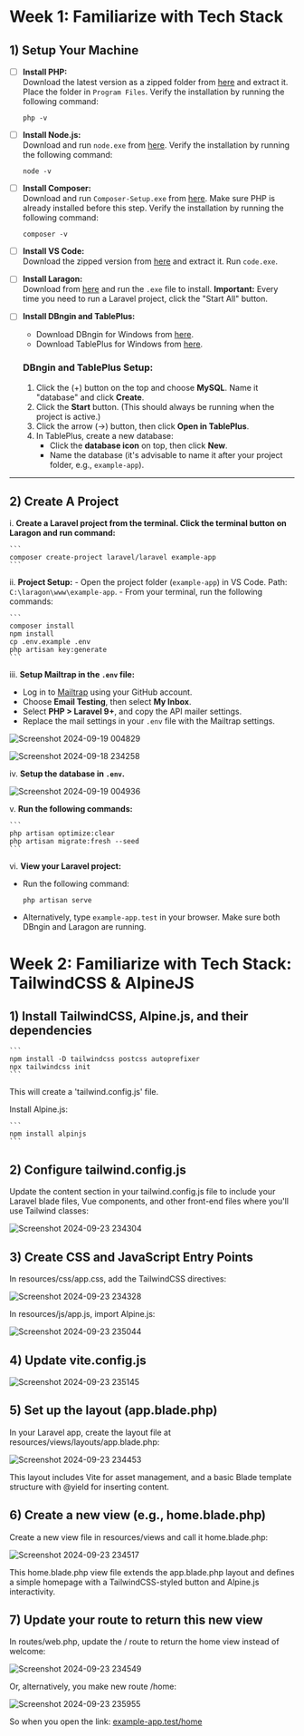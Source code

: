 # Week 1: Familiarize with Tech Stack

## 1) Setup Your Machine

- [ ] **Install PHP:**  
    Download the latest version as a zipped folder from [here](https://windows.php.net/download/) and extract it. Place the folder in `Program Files`. Verify the installation by running the following command:
    ```
    php -v
    ```

- [ ] **Install Node.js:**  
    Download and run `node.exe` from [here](https://nodejs.org/en/download/prebuilt-installer). Verify the installation by running the following command:
    ```
    node -v
    ```

- [ ] **Install Composer:**  
    Download and run `Composer-Setup.exe` from [here](https://getcomposer.org/doc/00-intro.md#using-the-installer). Make sure PHP is already installed before this step. Verify the installation by running the following command:
    ```
    composer -v
    ```

- [ ] **Install VS Code:**  
    Download the zipped version from [here](https://code.visualstudio.com/download) and extract it. Run `code.exe`.

- [ ] **Install Laragon:**  
    Download from [here](https://laragon.org/download/) and run the `.exe` file to install. **Important:** Every time you need to run a Laravel project, click the "Start All" button.

- [ ] **Install DBngin and TablePlus:**  
    - Download DBngin for Windows from [here](https://dbngin.com/).
    - Download TablePlus for Windows from [here](https://tableplus.com/download).

    ### DBngin and TablePlus Setup:
    1. Click the (+) button on the top and choose **MySQL**. Name it "database" and click **Create**.
    2. Click the **Start** button. (This should always be running when the project is active.)
    3. Click the arrow (→) button, then click **Open in TablePlus**.
    4. In TablePlus, create a new database:
        - Click the **database icon** on top, then click **New**.
        - Name the database (it's advisable to name it after your project folder, e.g., `example-app`).

---

## 2) Create A Project

i. **Create a Laravel project from the terminal. Click the terminal button on Laragon and run command:**
    
    ```
    composer create-project laravel/laravel example-app
    ```

ii. **Project Setup:**
    - Open the project folder (`example-app`) in VS Code. Path: `C:\laragon\www\example-app`.
    - From your terminal, run the following commands:

    ```
    composer install
    npm install
    cp .env.example .env
    php artisan key:generate
    ```

iii. **Setup Mailtrap in the `.env` file:**
- Log in to [Mailtrap](https://mailtrap.io/) using your GitHub account.
- Choose **Email Testing**, then select **My Inbox**.
- Select **PHP > Laravel 9+**, and copy the API mailer settings.
- Replace the mail settings in your `.env` file with the Mailtrap settings.

![Screenshot 2024-09-19 004829](https://github.com/user-attachments/assets/92bd10ee-16b0-47a1-b625-6172acfdb5e2)


![Screenshot 2024-09-18 234258](https://github.com/user-attachments/assets/8d24a9ff-87bb-4437-81ca-0a2606544833)


iv. **Setup the database in `.env`.**

![Screenshot 2024-09-19 004936](https://github.com/user-attachments/assets/84ac9d71-6a14-4242-a51b-0ebb48cb2b07)


v. **Run the following commands:**

    ```
    php artisan optimize:clear
    php artisan migrate:fresh --seed
    ```

vi. **View your Laravel project:**
- Run the following command:
    ```
    php artisan serve
    ```
- Alternatively, type `example-app.test` in your browser. Make sure both DBngin and Laragon are running.


# Week 2: Familiarize with Tech Stack: TailwindCSS & AlpineJS

## 1) Install TailwindCSS, Alpine.js, and their dependencies

    ```
    npm install -D tailwindcss postcss autoprefixer
    npx tailwindcss init
    ```

This will create a 'tailwind.config.js' file.

Install Alpine.js:
    
    ```
    npm install alpinjs
    ```

## 2) Configure tailwind.config.js

Update the content section in your tailwind.config.js file to include your Laravel blade files, Vue components, and other front-end files where you'll use Tailwind classes:

![Screenshot 2024-09-23 234304](https://github.com/user-attachments/assets/60eb42e3-dc57-47cc-b4a2-303fc62dc753)


## 3) Create CSS and JavaScript Entry Points

In resources/css/app.css, add the TailwindCSS directives:

![Screenshot 2024-09-23 234328](https://github.com/user-attachments/assets/392eedbf-236d-48e5-ba35-69c10faf884c)


In resources/js/app.js, import Alpine.js:

![Screenshot 2024-09-23 235044](https://github.com/user-attachments/assets/3f010c4e-8f1b-4607-8363-59406c129f47)


## 4) Update vite.config.js

![Screenshot 2024-09-23 235145](https://github.com/user-attachments/assets/cdb45398-4a21-4fb2-9526-ff02cde0594f)


## 5) Set up the layout (app.blade.php)

In your Laravel app, create the layout file at resources/views/layouts/app.blade.php:

![Screenshot 2024-09-23 234453](https://github.com/user-attachments/assets/1949eedc-2786-4e57-97bb-678ae8df7b5b)

This layout includes Vite for asset management, and a basic Blade template structure with @yield for inserting content.


## 6) Create a new view (e.g., home.blade.php)

Create a new view file in resources/views and call it home.blade.php:

![Screenshot 2024-09-23 234517](https://github.com/user-attachments/assets/7a07cca2-ed8b-4ea3-b11b-27f1bf014b01)

This home.blade.php view file extends the app.blade.php layout and defines a simple homepage with a TailwindCSS-styled button and Alpine.js interactivity.


## 7) Update your route to return this new view

In routes/web.php, update the / route to return the home view instead of welcome:

![Screenshot 2024-09-23 234549](https://github.com/user-attachments/assets/0503ef34-e13f-48b6-9ad8-2e1296a911ff)

Or, alternatively, you make new route /home:

![Screenshot 2024-09-23 235955](https://github.com/user-attachments/assets/34324d48-d97e-46c6-9cc1-52c5d18432da)

So when you open the link: [example-app.test/home](http://example-app.test/home)







